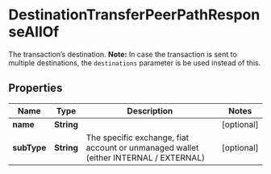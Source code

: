 

# DestinationTransferPeerPathResponseAllOf

The transaction’s destination. **Note:** In case the transaction is sent to multiple destinations, the `destinations` parameter is be used instead of this.

## Properties

| Name | Type | Description | Notes |
|------------ | ------------- | ------------- | -------------|
|**name** | **String** |  |  [optional] |
|**subType** | **String** | The specific exchange, fiat account or unmanaged wallet (either INTERNAL / EXTERNAL) |  [optional] |



